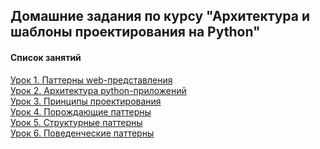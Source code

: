 ## Домашние задания по курсу "Архитектура и шаблоны проектирования на Python"

#### Список занятий

[Урок 1. Паттерны web-представления](https://github.com/Dr0nx/adpp/tree/lesson_1/lesson_1/) <br>
[Урок 2. Архитектура python-приложений](https://github.com/Dr0nx/adpp/tree/lesson_2/lesson_2/) <br>
[Урок 3. Принципы проектирования](https://github.com/Dr0nx/adpp/tree/lesson_3/lesson_3/) <br>
[Урок 4. Порождающие паттерны](https://github.com/Dr0nx/adpp/tree/lesson_4/lesson_4/) <br>
[Урок 5. Структурные паттерны](https://github.com/Dr0nx/adpp/tree/lesson_5/lesson_5/) <br>
[Урок 6. Поведенческие паттерны](https://github.com/Dr0nx/adpp/tree/lesson_6/lesson_6/) <br>
